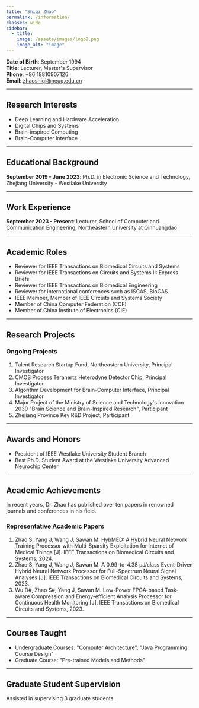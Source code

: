 ```yaml
---
title: "Shiqi Zhao"
permalink: /information/
classes: wide
sidebar:
  - title: 
    image: /assets/images/logo2.png
    image_alt: "image"
---
```



**Date of Birth**: September 1994  
**Title**: Lecturer, Master's Supervisor  
**Phone**: +86 18810907126  
**Email**: [zhaoshiqi@neuq.edu.cn](mailto:zhaoshiqi@neuq.edu.cn)

---

## Research Interests
- Deep Learning and Hardware Acceleration
- Digital Chips and Systems
- Brain-inspired Computing
- Brain-Computer Interface

---

## Educational Background
**September 2019 - June 2023**: Ph.D. in Electronic Science and Technology, Zhejiang University - Westlake University

---

## Work Experience
**September 2023 - Present**: Lecturer, School of Computer and Communication Engineering, Northeastern University at Qinhuangdao

---

## Academic Roles
- Reviewer for IEEE Transactions on Biomedical Circuits and Systems
- Reviewer for IEEE Transactions on Circuits and Systems II: Express Briefs
- Reviewer for IEEE Transactions on Biomedical Engineering
- Reviewer for international conferences such as ISCAS, BioCAS
- IEEE Member, Member of IEEE Circuits and Systems Society
- Member of China Computer Federation (CCF)
- Member of China Institute of Electronics (CIE)

---

## Research Projects

### Ongoing Projects
1. Talent Research Startup Fund, Northeastern University, Principal Investigator
2. CMOS Process Terahertz Heterodyne Detector Chip, Principal Investigator
3. Algorithm Development for Brain-Computer Interface, Principal Investigator
4. Major Project of the Ministry of Science and Technology's Innovation 2030 "Brain Science and Brain-Inspired Research", Participant
5. Zhejiang Province Key R&D Project, Participant

---

## Awards and Honors
- President of IEEE Westlake University Student Branch
- Best Ph.D. Student Award at the Westlake University Advanced Neurochip Center

---

## Academic Achievements
In recent years, Dr. Zhao has published over ten papers in renowned journals and conferences in his field.

### Representative Academic Papers
1. Zhao S, Yang J, Wang J, Sawan M. HybMED: A Hybrid Neural Network Training Processor with Multi-Sparsity Exploitation for Internet of Medical Things [J]. IEEE Transactions on Biomedical Circuits and Systems, 2024.
2. Zhao S, Yang J, Wang J, Sawan M. A 0.99-to-4.38 μJ/class Event-Driven Hybrid Neural Network Processor for Full-Spectrum Neural Signal Analyses [J]. IEEE Transactions on Biomedical Circuits and Systems, 2023.
3. Wu D#, Zhao S#, Yang J, Sawan M. Low-Power FPGA-based Task-aware Compression and Energy-efficient Analysis Processor for Continuous Health Monitoring [J]. IEEE Transactions on Biomedical Circuits and Systems, 2023.

---

## Courses Taught
- Undergraduate Courses: "Computer Architecture", "Java Programming Course Design"
- Graduate Course: "Pre-trained Models and Methods"

---

## Graduate Student Supervision
Assisted in supervising 3 graduate students.

